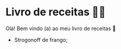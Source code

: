 # Livro de receitas :man_cook:

Olá! Bem vindo (a) ao meu livro de receitas :wave:

- Strogonoff de frango;
